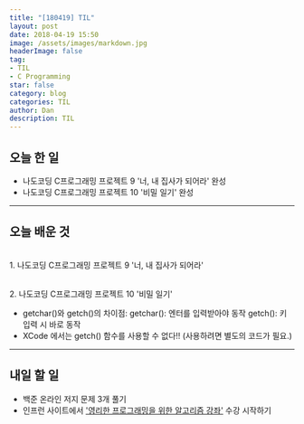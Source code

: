 ```yaml
---
title: "[180419] TIL"
layout: post
date: 2018-04-19 15:50
image: /assets/images/markdown.jpg
headerImage: false
tag:
- TIL
- C Programming
star: false
category: blog
categories: TIL
author: Dan
description: TIL
---
```


## 오늘 한 일

* 나도코딩  C프로그래밍 프로젝트  9 '너, 내 집사가 되어라' 완성
* 나도코딩 C프로그래밍 프로젝트 10 '비밀 일기' 완성

---
## 오늘 배운 것

<br>1. 나도코딩 C프로그래밍 프로젝트 9 '너, 내 집사가 되어라'</br>

<br>2. 나도코딩 C프로그래밍 프로젝트 10 '비밀 일기'</br>
* getchar()와 getch()의 차이점:
      getchar(): 엔터를 입력받아야 동작
      getch(): 키 입력 시 바로 동작
*  XCode  에서는 getch() 함수를 사용할 수 없다!! (사용하려면 별도의 코드가 필요.)

---
## 내일 할 일

* 백준 온라인 저지 문제 3개 풀기
* 인프런 사이트에서 ['영리한 프로그래밍을 위한 알고리즘 강좌'](https://www.inflearn.com/course/%EC%95%8C%EA%B3%A0%EB%A6%AC%EC%A6%98-%EA%B0%95%EC%A2%8C/) </a> 수강 시작하기
